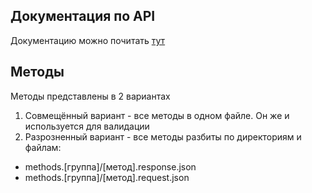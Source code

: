 ## Документация по API

Документацию можно почитать [тут](https://myburse.github.io/api_json_schema/)

## Методы

Методы представлены в 2 вариантах

1. Совмещённый вариант - все методы в одном файле. Он же и используется для валидации
2. Разрозненный вариант - все методы разбиты по директориям и файлам:
  - methods.[группа]/[метод].response.json
  - methods.[группа]/[метод].request.json